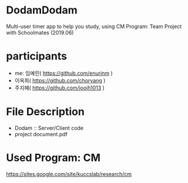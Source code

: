 # DodamDodam

Multi-user timer app to help you study, using CM Program: Team Project with Schoolmates (2019.06)

# participants

  - me: 임예린( https://github.com/enurinm )
  - 이옥희( https://github.com/choryang )
  - 주지혜( https://github.com/joojh1013 )

# File Description

- Dodam :: Server/Client code
- project document.pdf

# Used Program: CM

https://sites.google.com/site/kuccslab/research/cm
